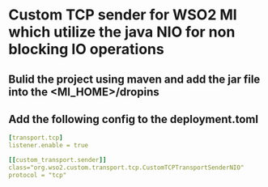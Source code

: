 # Custom TCP sender for WSO2 MI which utilize the java NIO for non blocking IO operations
## Bulid the project using maven and add the jar file into the <MI_HOME>/dropins <br />

## Add the following config to the deployment.toml <br />

```yaml
[transport.tcp]
listener.enable = true

[[custom_transport.sender]]
class="org.wso2.custom.transport.tcp.CustomTCPTransportSenderNIO"
protocol = "tcp"

```